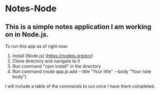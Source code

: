 # Notes-Node

## This is a simple notes application I am working on in Node.js.

To run this app as of right now:
1. Install [Node.js] (https://nodejs.org/en/)
2. Clone directory and navigate to it
3. Run command "npm install" in the directory
4. Run command (node app.js add --title "Your title" --body "Your note body")

I will include a table of the commands to run once I have them completed.
